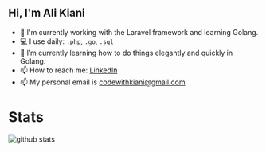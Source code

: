 ## Hi, I'm Ali Kiani
- :telescope: I'm currently working with the Laravel framework and learning Golang.
- :computer: I use daily: `.php`, `.go`, `.sql`
- :seedling: I’m currently learning how to do things elegantly and quickly in Golang.
- :mailbox: How to reach me: [LinkedIn](https://www.linkedin.com/in/ali-kianinejad)
- :mailbox: My personal email is codewithkiani@gmail.com

# Stats
![github stats](https://github-readme-stats.vercel.app/api?username=itskiani&show_icons=true&theme=radical)